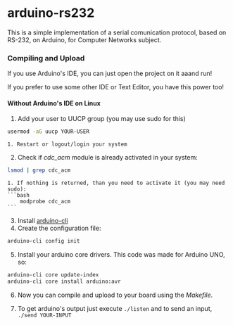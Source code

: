 # arduino-rs232


This is a simple implementation of a serial comunication protocol, based on RS-232, on Arduino, for Computer Networks subject.

### Compiling and Upload

If you use Arduino's IDE, you can just open the project on it aaand run!

If you prefer to use some other IDE or Text Editor, you have this power too!

#### Without Arduino's IDE on Linux

1. Add your user to UUCP group (you may use sudo for this)
```bash
usermod -aG uucp YOUR-USER
```
    1. Restart or logout/login your system

2. Check if *cdc_acm* module is already activated in your system:
```bash
lsmod | grep cdc_acm
```
    1. If nothing is returned, than you need to activate it (you may need sudo):
    ```bash
        modprobe cdc_acm
    ```

3. Install [arduino-cli](https://arduino.github.io/arduino-cli/0.19/)
4. Create the configuration file:
```bash
arduino-cli config init
```
5. Install your arduino core drivers. This code was made for Arduino UNO, so:
```bash
arduino-cli core update-index
arduino-cli core install arduino:avr
```

6. Now you can compile and upload to your board using the *Makefile*.

7. To get arduino's output just execute `./listen` and to send an input, `./send YOUR-INPUT`




